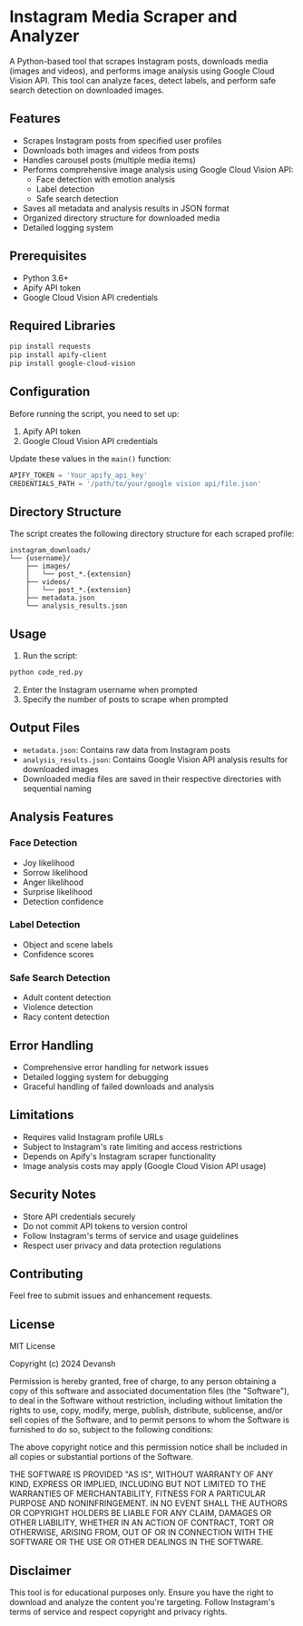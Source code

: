 # Instagram Media Scraper and Analyzer

A Python-based tool that scrapes Instagram posts, downloads media (images and videos), and performs image analysis using Google Cloud Vision API. This tool can analyze faces, detect labels, and perform safe search detection on downloaded images.

## Features

- Scrapes Instagram posts from specified user profiles
- Downloads both images and videos from posts
- Handles carousel posts (multiple media items)
- Performs comprehensive image analysis using Google Cloud Vision API:
  - Face detection with emotion analysis
  - Label detection
  - Safe search detection
- Saves all metadata and analysis results in JSON format
- Organized directory structure for downloaded media
- Detailed logging system

## Prerequisites

- Python 3.6+
- Apify API token
- Google Cloud Vision API credentials

## Required Libraries

```bash
pip install requests
pip install apify-client
pip install google-cloud-vision
```

## Configuration

Before running the script, you need to set up:

1. Apify API token
2. Google Cloud Vision API credentials

Update these values in the `main()` function:

```python
APIFY_TOKEN = 'Your_apify_api_key'
CREDENTIALS_PATH = '/path/to/your/google vision api/file.json'
```

## Directory Structure

The script creates the following directory structure for each scraped profile:

```
instagram_downloads/
└── {username}/
    ├── images/
    │   └── post_*.{extension}
    ├── videos/
    │   └── post_*.{extension}
    ├── metadata.json
    └── analysis_results.json
```

## Usage

1. Run the script:
```bash
python code_red.py
```

2. Enter the Instagram username when prompted
3. Specify the number of posts to scrape when prompted

## Output Files

- `metadata.json`: Contains raw data from Instagram posts
- `analysis_results.json`: Contains Google Vision API analysis results for downloaded images
- Downloaded media files are saved in their respective directories with sequential naming

## Analysis Features

### Face Detection
- Joy likelihood
- Sorrow likelihood
- Anger likelihood
- Surprise likelihood
- Detection confidence

### Label Detection
- Object and scene labels
- Confidence scores

### Safe Search Detection
- Adult content detection
- Violence detection
- Racy content detection

## Error Handling

- Comprehensive error handling for network issues
- Detailed logging system for debugging
- Graceful handling of failed downloads and analysis

## Limitations

- Requires valid Instagram profile URLs
- Subject to Instagram's rate limiting and access restrictions
- Depends on Apify's Instagram scraper functionality
- Image analysis costs may apply (Google Cloud Vision API usage)

## Security Notes

- Store API credentials securely
- Do not commit API tokens to version control
- Follow Instagram's terms of service and usage guidelines
- Respect user privacy and data protection regulations

## Contributing

Feel free to submit issues and enhancement requests.

## License
MIT License

Copyright (c) 2024 Devansh

Permission is hereby granted, free of charge, to any person obtaining a copy
of this software and associated documentation files (the "Software"), to deal
in the Software without restriction, including without limitation the rights
to use, copy, modify, merge, publish, distribute, sublicense, and/or sell
copies of the Software, and to permit persons to whom the Software is
furnished to do so, subject to the following conditions:

The above copyright notice and this permission notice shall be included in all
copies or substantial portions of the Software.

THE SOFTWARE IS PROVIDED "AS IS", WITHOUT WARRANTY OF ANY KIND, EXPRESS OR
IMPLIED, INCLUDING BUT NOT LIMITED TO THE WARRANTIES OF MERCHANTABILITY,
FITNESS FOR A PARTICULAR PURPOSE AND NONINFRINGEMENT. IN NO EVENT SHALL THE
AUTHORS OR COPYRIGHT HOLDERS BE LIABLE FOR ANY CLAIM, DAMAGES OR OTHER
LIABILITY, WHETHER IN AN ACTION OF CONTRACT, TORT OR OTHERWISE, ARISING FROM,
OUT OF OR IN CONNECTION WITH THE SOFTWARE OR THE USE OR OTHER DEALINGS IN THE
SOFTWARE.

## Disclaimer

This tool is for educational purposes only. Ensure you have the right to download and analyze the content you're targeting. Follow Instagram's terms of service and respect copyright and privacy rights.
